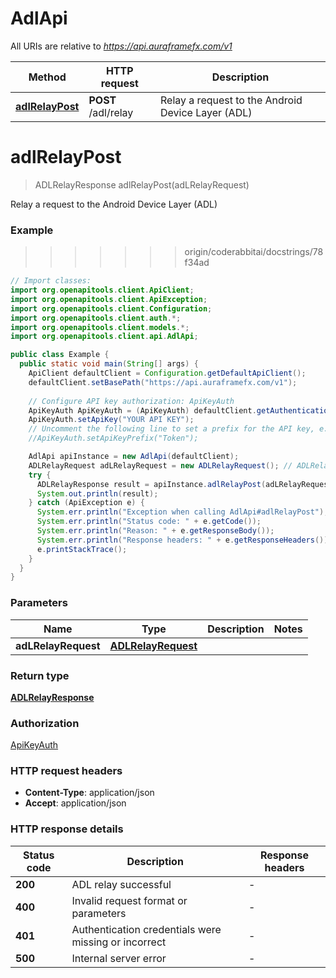 # AdlApi

All URIs are relative to *https://api.auraframefx.com/v1*

| Method | HTTP request | Description |
|------------- | ------------- | -------------|
| [**adlRelayPost**](AdlApi.md#adlRelayPost) | **POST** /adl/relay | Relay a request to the Android Device Layer (ADL) |


<a id="adlRelayPost"></a>
# **adlRelayPost**
> ADLRelayResponse adlRelayPost(adLRelayRequest)

Relay a request to the Android Device Layer (ADL)

### Example
>>>>>>> origin/coderabbitai/docstrings/78f34ad
```java
// Import classes:
import org.openapitools.client.ApiClient;
import org.openapitools.client.ApiException;
import org.openapitools.client.Configuration;
import org.openapitools.client.auth.*;
import org.openapitools.client.models.*;
import org.openapitools.client.api.AdlApi;

public class Example {
  public static void main(String[] args) {
    ApiClient defaultClient = Configuration.getDefaultApiClient();
    defaultClient.setBasePath("https://api.auraframefx.com/v1");
    
    // Configure API key authorization: ApiKeyAuth
    ApiKeyAuth ApiKeyAuth = (ApiKeyAuth) defaultClient.getAuthentication("ApiKeyAuth");
    ApiKeyAuth.setApiKey("YOUR API KEY");
    // Uncomment the following line to set a prefix for the API key, e.g. "Token" (defaults to null)
    //ApiKeyAuth.setApiKeyPrefix("Token");

    AdlApi apiInstance = new AdlApi(defaultClient);
    ADLRelayRequest adLRelayRequest = new ADLRelayRequest(); // ADLRelayRequest | 
    try {
      ADLRelayResponse result = apiInstance.adlRelayPost(adLRelayRequest);
      System.out.println(result);
    } catch (ApiException e) {
      System.err.println("Exception when calling AdlApi#adlRelayPost");
      System.err.println("Status code: " + e.getCode());
      System.err.println("Reason: " + e.getResponseBody());
      System.err.println("Response headers: " + e.getResponseHeaders());
      e.printStackTrace();
    }
  }
}
```

### Parameters

| Name | Type | Description  | Notes |
|------------- | ------------- | ------------- | -------------|
| **adLRelayRequest** | [**ADLRelayRequest**](ADLRelayRequest.md)|  | |

### Return type

[**ADLRelayResponse**](ADLRelayResponse.md)

### Authorization

[ApiKeyAuth](../README.md#ApiKeyAuth)

### HTTP request headers

 - **Content-Type**: application/json
 - **Accept**: application/json

### HTTP response details
| Status code | Description | Response headers |
|-------------|-------------|------------------|
| **200** | ADL relay successful |  -  |
| **400** | Invalid request format or parameters |  -  |
| **401** | Authentication credentials were missing or incorrect |  -  |
| **500** | Internal server error |  -  |

